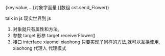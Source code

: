 {key:value,...}对象字面量
[]数组
cst.send_Flower()

talk in js
现实世界到 js
1. 对象就只有属性和方法,
2. 参数  target 形参
target.receiverFlower()
3. 接口 interface
xiaomei xiaohong 只要实现了同样的方法,就可以互换使用,
xiaohong 代理人 代理模式